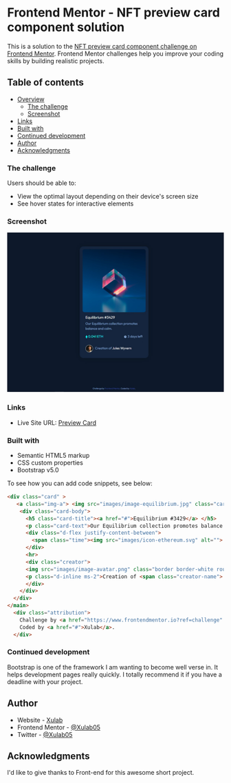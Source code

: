 # Frontend Mentor - NFT preview card component solution

This is a solution to the [NFT preview card component challenge on Frontend Mentor](https://www.frontendmentor.io/challenges/nft-preview-card-component-SbdUL_w0U). Frontend Mentor challenges help you improve your coding skills by building realistic projects. 

## Table of contents

- [Overview](#overview)
  - [The challenge](#the-challenge)
  - [Screenshot](#screenshot)
- [Links](#links)
- [Built with](#built-with)
- [Continued development](#continued-development)
- [Author](#author)
- [Acknowledgments](#acknowledgments)


### The challenge

Users should be able to:

- View the optimal layout depending on their device's screen size
- See hover states for interactive elements

### Screenshot

![](./nft-preview-card-screenshot.jpg)

### Links

- Live Site URL: [Preview Card](https://xulab5.github.io/NFT-Preview-Card/)

### Built with

- Semantic HTML5 markup
- CSS custom properties
- Bootstrap v5.0

To see how you can add code snippets, see below:

```html
<div class="card" >
   <a class="img-a"> <img src="images/image-equilibrium.jpg" class="card-img-top" alt="image of diamond"></a>
    <div class="card-body">
      <h5 class="card-title"><a href="#">Equilibrium #3429</a> </h5>
      <p class="card-text">Our Equilibrium collection promotes balance and calm.</p>
      <div class="d-flex justify-content-between">
        <span class="time"><img src="images/icon-ethereum.svg" alt=""> 0.041 ETH</span><span> <img src="images/icon-clock.svg" alt=""> 3 days left</span>
      </div>
      <hr>
      <div class="creator">
      <img src="images/image-avatar.png" class="border border-white rounded-circle" alt="Image of creator"> 
      <p class="d-inline ms-2">Creation of <span class="creator-name"> <a href="#">Jules Wyvern</a> </span></p> 
      </div>
    </div>
  </div>
</main>
  <div class="attribution">
    Challenge by <a href="https://www.frontendmentor.io?ref=challenge" target="_blank">Frontend Mentor</a>. 
    Coded by <a href="#">Xulab</a>.
  </div>
```

### Continued development

Bootstrap is one of the framework I am wanting to become well verse in. It helps development pages really quickly. I totally recommend it if you have a deadline with your project.

## Author

- Website - [Xulab](https://substeven.netlify.app/)
- Frontend Mentor - [@Xulab05](https://www.frontendmentor.io/profile/Xulab5)
- Twitter - [@Xulab05](https://www.instagram.com/xulab05/)

## Acknowledgments
I'd like to give thanks to Front-end for this awesome short project.
